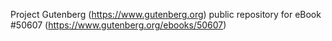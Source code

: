 Project Gutenberg (https://www.gutenberg.org) public repository for
eBook #50607 (https://www.gutenberg.org/ebooks/50607)
